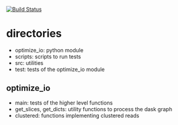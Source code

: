 [![Build Status](https://travis-ci.com/GTimothee/io_optimizer_dask.svg?branch=master)](https://travis-ci.com/GTimothee/io_optimizer_dask)

# directories

- optimize_io: python module
- scripts: scripts to run tests
- src: utilities 
- test: tests of the optimize_io module

## optimize_io

- main: tests of the higher level functions
- get_slices, get_dicts: utility functions to process the dask graph
- clustered: functions implementing clustered reads
